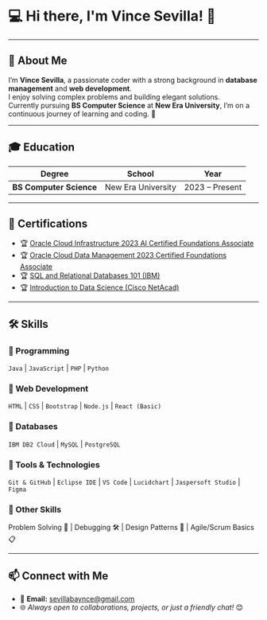 # 💻 Hi there, I'm Vince Sevilla! 👋  

---

## 🙋 About Me  
I’m **Vince Sevilla**, a passionate coder with a strong background in **database management** and **web development**.  
I enjoy solving complex problems and building elegant solutions.  
Currently pursuing **BS Computer Science** at **New Era University**, I’m on a continuous journey of learning and coding. 🚀  

---

## 🎓 Education  
| Degree | School | Year |
|--------|--------|------|
| **BS Computer Science** | New Era University | 2023 – Present |  

---

## 📜 Certifications  
- 🏆 [Oracle Cloud Infrastructure 2023 AI Certified Foundations Associate](https://catalog-education.oracle.com/pls/certview/sharebadge?id=7C63C9F8E0D3F080DC637AFBD7963C6E0B75AC0E05FE06E2530DC412728E46B2)  
- 🏆 [Oracle Cloud Data Management 2023 Certified Foundations Associate](https://catalog-education.oracle.com/pls/certview/sharebadge?id=7C63C9F8E0D3F080DC637AFBD7963C6E0B75AC0E05FE06E2530DC412728E46B2)  
- 🏆 [SQL and Relational Databases 101 (IBM)](https://courses.cognitiveclass.ai/certificates/b7beb3cb00c8439a969962875f23008c)  
- 🏆 [Introduction to Data Science (Cisco NetAcad)](https://www.netacad.com/certificates?issuanceId=b98ada1e-01c2-4349-b441-560a9258757b)  

---

## 🛠 Skills  

### 🔹 Programming  
`Java` | `JavaScript` | `PHP` | `Python` 

### 🔹 Web Development  
`HTML` | `CSS` | `Bootstrap` | `Node.js` | `React (Basic)`  

### 🔹 Databases  
`IBM DB2 Cloud` | `MySQL` | `PostgreSQL`  

### 🔹 Tools & Technologies  
`Git & GitHub` | `Eclipse IDE` | `VS Code` | `Lucidchart` | `Jaspersoft Studio` | `Figma`  

### 🔹 Other Skills  
Problem Solving 🧩 | Debugging 🛠️ | Design Patterns 📐 | Agile/Scrum Basics 📋  

---

## 📫 Connect with Me  
- 📧 **Email:** sevillabaynce@gmail.com  
- 🌐 *Always open to collaborations, projects, or just a friendly chat!* 😊  
